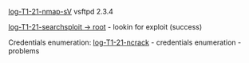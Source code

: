 [log-T1-21-nmap-sV](./log-T1-21-nmap-sV.md)
vsftpd 2.3.4

[log-T1-21-searchsploit -> root](./log-T1-21-searchsploit.md) - lookin for exploit (success)

Credentials enumeration:
[log-T1-21-ncrack](./log-T1-21-ncrack.md) - credentials enumeration - problems